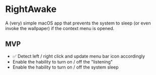 # RightAwake
A (very) simple macOS app that prevents the system to sleep (or even invoke the wallpaper) if the context menu is opened.



## MVP
- ✅ Detect left / right click and update menu bar icon accordingly 
- Enable the hability to turn on / off the "listening"
- Enable the hability to turn on / off the system sleep


